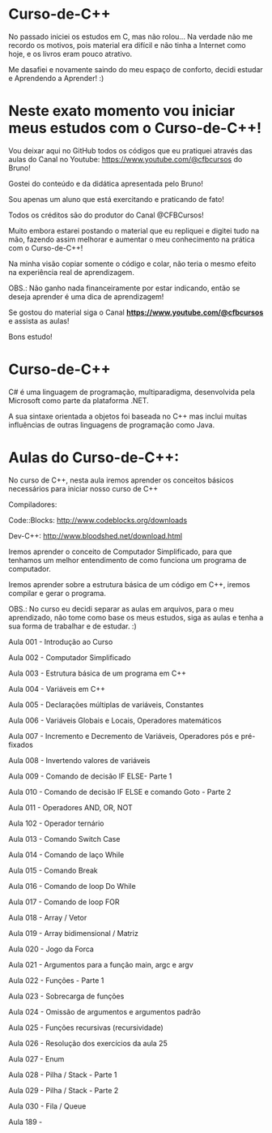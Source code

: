 # Curso-de-C++
No passado iniciei os estudos em C, mas não rolou... Na verdade não me recordo os motivos, pois material era difícil e não tinha a Internet como hoje, e os livros eram pouco atrativo.

Me dasafiei e novamente saindo do meu espaço de conforto, decidi estudar e Aprendendo a Aprender! :)

# Neste exato momento vou iniciar meus estudos com o Curso-de-C++!
Vou deixar aqui no GitHub todos os códigos que eu pratiquei através das aulas do Canal no Youtube: https://www.youtube.com/@cfbcursos do Bruno!

Gostei do conteúdo e da didática apresentada pelo Bruno!

Sou apenas um aluno que está exercitando e praticando de fato!

Todos os créditos são do produtor do Canal @CFBCursos!

Muito embora estarei postando o material que eu repliquei e digitei tudo na mão, fazendo assim melhorar e aumentar o meu conhecimento na prática com o Curso-de-C++!

Na minha visão copiar somente o código e colar, não teria o mesmo efeito na experiência real de aprendizagem.

OBS.: Não ganho nada financeiramente por estar indicando, então se deseja aprender é uma dica de aprendizagem!

Se gostou do material siga o Canal **https://www.youtube.com/@cfbcursos** e assista as aulas!

Bons estudo!

# Curso-de-C++
C# é uma linguagem de programação, multiparadigma, desenvolvida pela Microsoft como parte da plataforma .NET.

A sua sintaxe orientada a objetos foi baseada no C++ mas inclui muitas influências de outras linguagens de programação como Java.

# Aulas do Curso-de-C++:
No curso de C++, nesta aula iremos aprender os conceitos básicos necessários para iniciar nosso curso de C++

Compiladores:

Code::Blocks: http://www.codeblocks.org/downloads

Dev-C++: http://www.bloodshed.net/download.html

Iremos aprender o conceito de Computador Simplificado, para que tenhamos um melhor entendimento de como funciona um programa de computador.

Iremos aprender sobre a estrutura básica de um código em C++, iremos compilar e gerar o programa.

OBS.: No curso eu decidi separar as aulas em arquivos, para o meu aprendizado, não tome como base os meus estudos, siga as aulas e tenha a sua forma de trabalhar e de estudar. :)

Aula 001 - Introdução ao Curso

Aula 002 - Computador Simplificado

Aula 003 - Estrutura básica de um programa em C++

Aula 004 - Variáveis em C++

Aula 005 - Declarações múltiplas de variáveis, Constantes

Aula 006 - Variáveis Globais e Locais, Operadores matemáticos

Aula 007 - Incremento e Decremento de Variáveis, Operadores pós e pré-fixados

Aula 008 - Invertendo valores de variáveis

Aula 009 - Comando de decisão IF ELSE- Parte 1

Aula 010 - Comando de decisão IF ELSE e comando Goto - Parte 2

Aula 011 - Operadores AND, OR, NOT

Aula 102 - Operador ternário

Aula 013 - Comando Switch Case

Aula 014 - Comando de laço While

Aula 015 - Comando Break

Aula 016 - Comando de loop Do While

Aula 017 - Comando de loop FOR

Aula 018 - Array / Vetor

Aula 019 - Array bidimensional / Matriz

Aula 020 - Jogo da Forca

Aula 021 - Argumentos para a função main, argc e argv

Aula 022 - Funções - Parte 1

Aula 023 - Sobrecarga de funções

Aula 024 - Omissão de argumentos e argumentos padrão

Aula 025 - Funções recursivas (recursividade)

Aula 026 - Resolução dos exercícios da aula 25

Aula 027 - Enum

Aula 028 - Pilha / Stack - Parte 1

Aula 029 - Pilha / Stack - Parte 2

Aula 030 - Fila / Queue



Aula 189 - 